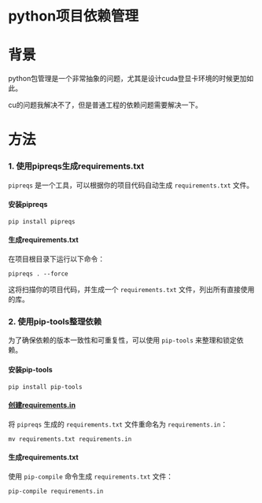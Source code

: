 # python项目依赖管理




# 背景

python包管理是一个非常抽象的问题，尤其是设计cuda登显卡环境的时候更加如此。

cu的问题我解决不了，但是普通工程的依赖问题需要解决一下。



# 方法

### 1. 使用pipreqs生成requirements.txt

`pipreqs` 是一个工具，可以根据你的项目代码自动生成 `requirements.txt` 文件。

#### 安装pipreqs

```
pip install pipreqs
```

#### 生成requirements.txt

在项目根目录下运行以下命令：

```
pipreqs . --force
```

这将扫描你的项目代码，并生成一个 `requirements.txt` 文件，列出所有直接使用的库。

### 2. 使用pip-tools整理依赖

为了确保依赖的版本一致性和可重复性，可以使用 `pip-tools` 来整理和锁定依赖。

#### 安装pip-tools

```
pip install pip-tools
```

#### [创建requirements.in](http://xn--requirements-sy5ts55l.in/)

将 `pipreqs` 生成的 `requirements.txt` 文件重命名为 `requirements.in`：

```
mv requirements.txt requirements.in
```

#### 生成requirements.txt

使用 `pip-compile` 命令生成 `requirements.txt` 文件：

```
pip-compile requirements.in
```

